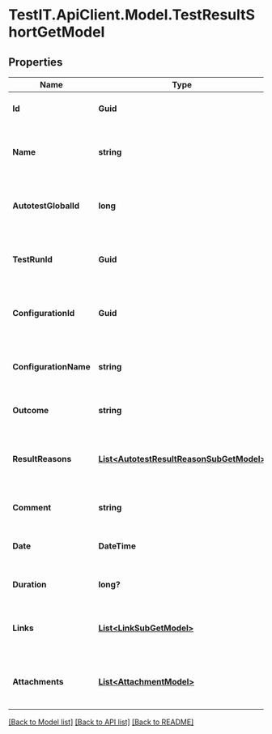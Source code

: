 # TestIT.ApiClient.Model.TestResultShortGetModel

## Properties

Name | Type | Description | Notes
------------ | ------------- | ------------- | -------------
**Id** | **Guid** | Unique ID of the test result | 
**Name** | **string** | Name of autotest represented by the test result | 
**AutotestGlobalId** | **long** | Global ID of autotest represented by the test result | 
**TestRunId** | **Guid** | Unique ID of test run where the test result is located | 
**ConfigurationId** | **Guid** | Unique ID of configuration which the test result uses | 
**ConfigurationName** | **string** | Name of configuration which the test result uses | 
**Outcome** | **string** | Outcome of the test result | 
**ResultReasons** | [**List&lt;AutotestResultReasonSubGetModel&gt;**](AutotestResultReasonSubGetModel.md) | Collection of result reasons which the test result have | 
**Comment** | **string** | Comment to the test result | [optional] 
**Date** | **DateTime** | Date when the test result has been set | 
**Duration** | **long?** | Time which it took to run the test | [optional] 
**Links** | [**List&lt;LinkSubGetModel&gt;**](LinkSubGetModel.md) | Collection of links attached to the test result | 
**Attachments** | [**List&lt;AttachmentModel&gt;**](AttachmentModel.md) | Collection of files attached to the test result | 

[[Back to Model list]](../README.md#documentation-for-models) [[Back to API list]](../README.md#documentation-for-api-endpoints) [[Back to README]](../README.md)


